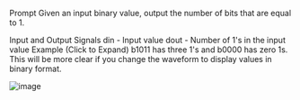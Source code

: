 Prompt
Given an input binary value, output the number of bits that are equal to 1.

Input and Output Signals
din - Input value
dout - Number of 1's in the input value
Example (Click to Expand)
b1011 has three 1's and b0000 has zero 1s. This will be more clear if you change the waveform to display values in binary format.

![image](https://user-images.githubusercontent.com/105577059/230733983-8436a25d-e104-459e-a72e-1e7e1d7715a2.png)
